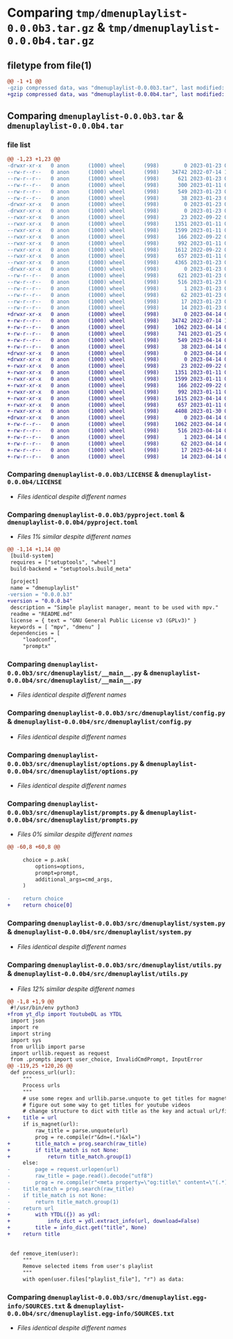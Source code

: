 # Comparing `tmp/dmenuplaylist-0.0.0b3.tar.gz` & `tmp/dmenuplaylist-0.0.0b4.tar.gz`

## filetype from file(1)

```diff
@@ -1 +1 @@
-gzip compressed data, was "dmenuplaylist-0.0.0b3.tar", last modified: Mon Jan 23 06:27:46 2023, max compression
+gzip compressed data, was "dmenuplaylist-0.0.0b4.tar", last modified: Fri Apr 14 00:31:34 2023, max compression
```

## Comparing `dmenuplaylist-0.0.0b3.tar` & `dmenuplaylist-0.0.0b4.tar`

### file list

```diff
@@ -1,23 +1,23 @@
-drwxr-xr-x   0 anon      (1000) wheel      (998)        0 2023-01-23 06:27:46.811115 dmenuplaylist-0.0.0b3/
--rw-r--r--   0 anon      (1000) wheel      (998)    34742 2022-07-14 19:37:15.000000 dmenuplaylist-0.0.0b3/LICENSE
--rw-r--r--   0 anon      (1000) wheel      (998)      621 2023-01-23 06:27:46.811115 dmenuplaylist-0.0.0b3/PKG-INFO
--rw-r--r--   0 anon      (1000) wheel      (998)      300 2023-01-11 07:53:32.000000 dmenuplaylist-0.0.0b3/README.md
--rw-r--r--   0 anon      (1000) wheel      (998)      549 2023-01-23 06:09:11.000000 dmenuplaylist-0.0.0b3/pyproject.toml
--rw-r--r--   0 anon      (1000) wheel      (998)       38 2023-01-23 06:27:46.811115 dmenuplaylist-0.0.0b3/setup.cfg
-drwxr-xr-x   0 anon      (1000) wheel      (998)        0 2023-01-23 06:27:46.807782 dmenuplaylist-0.0.0b3/src/
-drwxr-xr-x   0 anon      (1000) wheel      (998)        0 2023-01-23 06:27:46.811115 dmenuplaylist-0.0.0b3/src/dmenuplaylist/
--rwxr-xr-x   0 anon      (1000) wheel      (998)       23 2022-09-22 02:48:23.000000 dmenuplaylist-0.0.0b3/src/dmenuplaylist/__init__.py
--rwxr-xr-x   0 anon      (1000) wheel      (998)     1351 2023-01-11 06:43:22.000000 dmenuplaylist-0.0.0b3/src/dmenuplaylist/__main__.py
--rwxr-xr-x   0 anon      (1000) wheel      (998)     1599 2023-01-11 05:09:52.000000 dmenuplaylist-0.0.0b3/src/dmenuplaylist/config.py
--rwxr-xr-x   0 anon      (1000) wheel      (998)      166 2022-09-22 02:48:23.000000 dmenuplaylist-0.0.0b3/src/dmenuplaylist/initial_setup.py
--rwxr-xr-x   0 anon      (1000) wheel      (998)      992 2023-01-11 06:15:40.000000 dmenuplaylist-0.0.0b3/src/dmenuplaylist/options.py
--rwxr-xr-x   0 anon      (1000) wheel      (998)     1612 2022-09-22 02:48:23.000000 dmenuplaylist-0.0.0b3/src/dmenuplaylist/prompts.py
--rwxr-xr-x   0 anon      (1000) wheel      (998)      657 2023-01-11 06:56:33.000000 dmenuplaylist-0.0.0b3/src/dmenuplaylist/system.py
--rwxr-xr-x   0 anon      (1000) wheel      (998)     4365 2023-01-23 06:23:34.000000 dmenuplaylist-0.0.0b3/src/dmenuplaylist/utils.py
-drwxr-xr-x   0 anon      (1000) wheel      (998)        0 2023-01-23 06:27:46.811115 dmenuplaylist-0.0.0b3/src/dmenuplaylist.egg-info/
--rw-r--r--   0 anon      (1000) wheel      (998)      621 2023-01-23 06:27:46.000000 dmenuplaylist-0.0.0b3/src/dmenuplaylist.egg-info/PKG-INFO
--rw-r--r--   0 anon      (1000) wheel      (998)      516 2023-01-23 06:27:46.000000 dmenuplaylist-0.0.0b3/src/dmenuplaylist.egg-info/SOURCES.txt
--rw-r--r--   0 anon      (1000) wheel      (998)        1 2023-01-23 06:27:46.000000 dmenuplaylist-0.0.0b3/src/dmenuplaylist.egg-info/dependency_links.txt
--rw-r--r--   0 anon      (1000) wheel      (998)       62 2023-01-23 06:27:46.000000 dmenuplaylist-0.0.0b3/src/dmenuplaylist.egg-info/entry_points.txt
--rw-r--r--   0 anon      (1000) wheel      (998)       17 2023-01-23 06:27:46.000000 dmenuplaylist-0.0.0b3/src/dmenuplaylist.egg-info/requires.txt
--rw-r--r--   0 anon      (1000) wheel      (998)       14 2023-01-23 06:27:46.000000 dmenuplaylist-0.0.0b3/src/dmenuplaylist.egg-info/top_level.txt
+drwxr-xr-x   0 anon      (1000) wheel      (998)        0 2023-04-14 00:31:34.545925 dmenuplaylist-0.0.0b4/
+-rw-r--r--   0 anon      (1000) wheel      (998)    34742 2022-07-14 19:37:15.000000 dmenuplaylist-0.0.0b4/LICENSE
+-rw-r--r--   0 anon      (1000) wheel      (998)     1062 2023-04-14 00:31:34.545925 dmenuplaylist-0.0.0b4/PKG-INFO
+-rw-r--r--   0 anon      (1000) wheel      (998)      741 2023-01-25 06:34:34.000000 dmenuplaylist-0.0.0b4/README.md
+-rw-r--r--   0 anon      (1000) wheel      (998)      549 2023-04-14 00:30:46.000000 dmenuplaylist-0.0.0b4/pyproject.toml
+-rw-r--r--   0 anon      (1000) wheel      (998)       38 2023-04-14 00:31:34.545925 dmenuplaylist-0.0.0b4/setup.cfg
+drwxr-xr-x   0 anon      (1000) wheel      (998)        0 2023-04-14 00:31:34.545925 dmenuplaylist-0.0.0b4/src/
+drwxr-xr-x   0 anon      (1000) wheel      (998)        0 2023-04-14 00:31:34.545925 dmenuplaylist-0.0.0b4/src/dmenuplaylist/
+-rwxr-xr-x   0 anon      (1000) wheel      (998)       23 2022-09-22 02:48:23.000000 dmenuplaylist-0.0.0b4/src/dmenuplaylist/__init__.py
+-rwxr-xr-x   0 anon      (1000) wheel      (998)     1351 2023-01-11 06:43:22.000000 dmenuplaylist-0.0.0b4/src/dmenuplaylist/__main__.py
+-rwxr-xr-x   0 anon      (1000) wheel      (998)     1599 2023-01-11 05:09:52.000000 dmenuplaylist-0.0.0b4/src/dmenuplaylist/config.py
+-rwxr-xr-x   0 anon      (1000) wheel      (998)      166 2022-09-22 02:48:23.000000 dmenuplaylist-0.0.0b4/src/dmenuplaylist/initial_setup.py
+-rwxr-xr-x   0 anon      (1000) wheel      (998)      992 2023-01-11 06:15:40.000000 dmenuplaylist-0.0.0b4/src/dmenuplaylist/options.py
+-rwxr-xr-x   0 anon      (1000) wheel      (998)     1615 2023-04-14 00:27:25.000000 dmenuplaylist-0.0.0b4/src/dmenuplaylist/prompts.py
+-rwxr-xr-x   0 anon      (1000) wheel      (998)      657 2023-01-11 06:56:33.000000 dmenuplaylist-0.0.0b4/src/dmenuplaylist/system.py
+-rwxr-xr-x   0 anon      (1000) wheel      (998)     4408 2023-01-30 05:36:22.000000 dmenuplaylist-0.0.0b4/src/dmenuplaylist/utils.py
+drwxr-xr-x   0 anon      (1000) wheel      (998)        0 2023-04-14 00:31:34.545925 dmenuplaylist-0.0.0b4/src/dmenuplaylist.egg-info/
+-rw-r--r--   0 anon      (1000) wheel      (998)     1062 2023-04-14 00:31:34.000000 dmenuplaylist-0.0.0b4/src/dmenuplaylist.egg-info/PKG-INFO
+-rw-r--r--   0 anon      (1000) wheel      (998)      516 2023-04-14 00:31:34.000000 dmenuplaylist-0.0.0b4/src/dmenuplaylist.egg-info/SOURCES.txt
+-rw-r--r--   0 anon      (1000) wheel      (998)        1 2023-04-14 00:31:34.000000 dmenuplaylist-0.0.0b4/src/dmenuplaylist.egg-info/dependency_links.txt
+-rw-r--r--   0 anon      (1000) wheel      (998)       62 2023-04-14 00:31:34.000000 dmenuplaylist-0.0.0b4/src/dmenuplaylist.egg-info/entry_points.txt
+-rw-r--r--   0 anon      (1000) wheel      (998)       17 2023-04-14 00:31:34.000000 dmenuplaylist-0.0.0b4/src/dmenuplaylist.egg-info/requires.txt
+-rw-r--r--   0 anon      (1000) wheel      (998)       14 2023-04-14 00:31:34.000000 dmenuplaylist-0.0.0b4/src/dmenuplaylist.egg-info/top_level.txt
```

### Comparing `dmenuplaylist-0.0.0b3/LICENSE` & `dmenuplaylist-0.0.0b4/LICENSE`

 * *Files identical despite different names*

### Comparing `dmenuplaylist-0.0.0b3/pyproject.toml` & `dmenuplaylist-0.0.0b4/pyproject.toml`

 * *Files 1% similar despite different names*

```diff
@@ -1,14 +1,14 @@
 [build-system]
 requires = ["setuptools", "wheel"]
 build-backend = "setuptools.build_meta"
 
 [project]
 name = "dmenuplaylist"
-version = "0.0.0.b3"
+version = "0.0.0.b4"
 description = "Simple playlist manager, meant to be used with mpv."
 readme = "README.md"
 license = { text = "GNU General Public License v3 (GPLv3)" }
 keywords = [ "mpv", "dmenu" ]
 dependencies = [
     "loadconf",
     "promptx"
```

### Comparing `dmenuplaylist-0.0.0b3/src/dmenuplaylist/__main__.py` & `dmenuplaylist-0.0.0b4/src/dmenuplaylist/__main__.py`

 * *Files identical despite different names*

### Comparing `dmenuplaylist-0.0.0b3/src/dmenuplaylist/config.py` & `dmenuplaylist-0.0.0b4/src/dmenuplaylist/config.py`

 * *Files identical despite different names*

### Comparing `dmenuplaylist-0.0.0b3/src/dmenuplaylist/options.py` & `dmenuplaylist-0.0.0b4/src/dmenuplaylist/options.py`

 * *Files identical despite different names*

### Comparing `dmenuplaylist-0.0.0b3/src/dmenuplaylist/prompts.py` & `dmenuplaylist-0.0.0b4/src/dmenuplaylist/prompts.py`

 * *Files 0% similar despite different names*

```diff
@@ -60,8 +60,8 @@
 
     choice = p.ask(
         options=options,
         prompt=prompt,
         additional_args=cmd_args,
     )
 
-    return choice
+    return choice[0]
```

### Comparing `dmenuplaylist-0.0.0b3/src/dmenuplaylist/system.py` & `dmenuplaylist-0.0.0b4/src/dmenuplaylist/system.py`

 * *Files identical despite different names*

### Comparing `dmenuplaylist-0.0.0b3/src/dmenuplaylist/utils.py` & `dmenuplaylist-0.0.0b4/src/dmenuplaylist/utils.py`

 * *Files 12% similar despite different names*

```diff
@@ -1,8 +1,9 @@
 #!/usr/bin/env python3
+from yt_dlp import YoutubeDL as YTDL
 import json
 import re
 import string
 import sys
 from urllib import parse
 import urllib.request as request
 from .prompts import user_choice, InvalidCmdPrompt, InputError
@@ -119,25 +120,26 @@
 def process_url(url):
     """
     Process urls
     """
     # use some regex and urllib.parse.unquote to get titles for magnet links
     # figure out some way to get titles for youtube videos
     # change structure to dict with title as the key and actual url/file as the value
+    title = url
     if is_magnet(url):
         raw_title = parse.unquote(url)
         prog = re.compile(r"&dn=(.*)&xl=")
+        title_match = prog.search(raw_title)
+        if title_match is not None:
+            return title_match.group(1)
     else:
-        page = request.urlopen(url)
-        raw_title = page.read().decode("utf8")
-        prog = re.compile(r"<meta property=\"og:title\" content=\"(.*)\">\n")
-    title_match = prog.search(raw_title)
-    if title_match is not None:
-        return title_match.group(1)
-    return url
+        with YTDL({}) as ydl:
+            info_dict = ydl.extract_info(url, download=False)
+        title = info_dict.get("title", None)
+    return title
 
 
 def remove_item(user):
     """
     Remove selected items from user's playlist
     """
     with open(user.files["playlist_file"], "r") as data:
```

### Comparing `dmenuplaylist-0.0.0b3/src/dmenuplaylist.egg-info/SOURCES.txt` & `dmenuplaylist-0.0.0b4/src/dmenuplaylist.egg-info/SOURCES.txt`

 * *Files identical despite different names*

